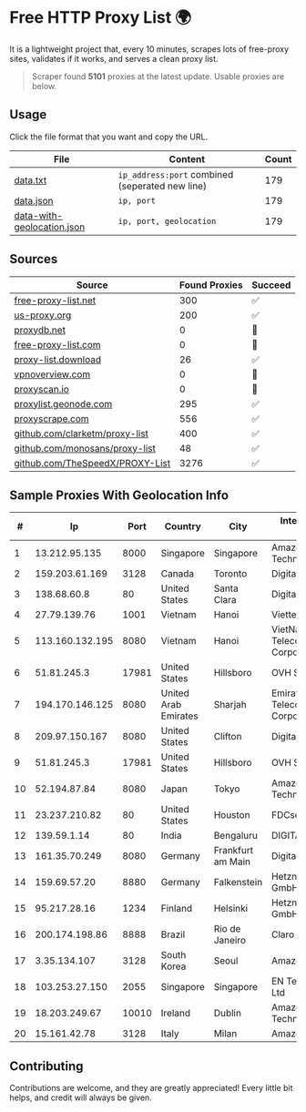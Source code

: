 
# Free HTTP Proxy List 🌍

It is a lightweight project that, every 10 minutes, scrapes lots of free-proxy sites, validates if it works, and serves a clean proxy list.


> Scraper found **5101** proxies at the latest update. Usable proxies are below.

## Usage

Click the file format that you want and copy the URL.


|File|Content|Count|
|----|-------|-----|
|[data.txt](https://raw.githubusercontent.com/themiralay/Proxy-List-World/master/data.txt)|`ip_address:port` combined (seperated new line)|179|
|[data.json](https://raw.githubusercontent.com/themiralay/Proxy-List-World/master/data.json)|`ip, port`|179|
|[data-with-geolocation.json](https://raw.githubusercontent.com/themiralay/Proxy-List-World/master/data-with-geolocation.json)|`ip, port, geolocation`|179|

## Sources

|Source|Found Proxies|Succeed|
|------|-------------|-------|
|[free-proxy-list.net](https://free-proxy-list.net)|300|✅|
|[us-proxy.org](https://www.us-proxy.org)|200|✅|
|[proxydb.net](http://proxydb.net)|0|🚫|
|[free-proxy-list.com](https://free-proxy-list.com/?page=&port=&type%5B%5D=http&type%5B%5D=https&up_time=0&search=Search)|0|🚫|
|[proxy-list.download](https://www.proxy-list.download/HTTP)|26|✅|
|[vpnoverview.com](https://vpnoverview.com/privacy/anonymous-browsing/free-proxy-servers)|0|🚫|
|[proxyscan.io](https://www.proxyscan.io)|0|🚫|
|[proxylist.geonode.com](https://proxylist.geonode.com/api/proxy-list?limit=300&page=1&sort_by=lastChecked&sort_type=desc&protocols=http,https)|295|✅|
|[proxyscrape.com](https://api.proxyscrape.com/v2/?request=displayproxies&protocol=http&timeout=10000&country=all&ssl=all&anonymity=all)|556|✅|
|[github.com/clarketm/proxy-list](https://raw.githubusercontent.com/clarketm/proxy-list/master/proxy-list-raw.txt)|400|✅|
|[github.com/monosans/proxy-list](https://raw.githubusercontent.com/monosans/proxy-list/main/proxies/http.txt)|48|✅|
|[github.com/TheSpeedX/PROXY-List](https://raw.githubusercontent.com/TheSpeedX/PROXY-List/master/http.txt)|3276|✅|


## Sample Proxies With Geolocation Info

|#|Ip|Port|Country|City|Internet Service Provider|
|-|--|----|-------|----|-------------------------|
|1|13.212.95.135|8000|Singapore|Singapore|Amazon Technologies Inc.|
|2|159.203.61.169|3128|Canada|Toronto|DigitalOcean, LLC|
|3|138.68.60.8|80|United States|Santa Clara|DigitalOcean, LLC|
|4|27.79.139.76|1001|Vietnam|Hanoi|Viettel Corporation|
|5|113.160.132.195|8080|Vietnam|Hanoi|VietNam Post and Telecom Corporation|
|6|51.81.245.3|17981|United States|Hillsboro|OVH SAS|
|7|194.170.146.125|8080|United Arab Emirates|Sharjah|Emirates Telecommunications Corporation|
|8|209.97.150.167|8080|United States|Clifton|DigitalOcean, LLC|
|9|51.81.245.3|17981|United States|Hillsboro|OVH SAS|
|10|52.194.87.84|8080|Japan|Tokyo|Amazon Technologies Inc.|
|11|23.237.210.82|80|United States|Houston|FDCservers.net|
|12|139.59.1.14|80|India|Bengaluru|DIGITALOCEAN|
|13|161.35.70.249|8080|Germany|Frankfurt am Main|DigitalOcean, LLC|
|14|159.69.57.20|8880|Germany|Falkenstein|Hetzner Online GmbH|
|15|95.217.28.16|1234|Finland|Helsinki|Hetzner Online GmbH|
|16|200.174.198.86|8888|Brazil|Rio de Janeiro|Claro S.A|
|17|3.35.134.107|3128|South Korea|Seoul|Amazon.com, Inc.|
|18|103.253.27.150|2055|Singapore|Singapore|EN Technologies Pte Ltd|
|19|18.203.249.67|10010|Ireland|Dublin|Amazon Technologies Inc.|
|20|15.161.42.78|3128|Italy|Milan|Amazon.com, Inc.|



## Contributing

Contributions are welcome, and they are greatly appreciated! Every
little bit helps, and credit will always be given.

